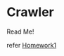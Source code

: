 # Crawler

Read Me!

refer <a href="https://github.com/csula/cs454-winter-2016/blob/master/notes/homework1.md">Homework1</a>
